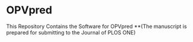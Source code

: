 # OPVpred

This Repository Contains the Software for OPVpred **(The manuscript is prepared for submitting to the Journal of PLOS ONE)

